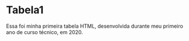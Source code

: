 # Tabela1
Essa foi minha primeira tabela HTML, desenvolvida durante meu primeiro ano de curso técnico, em 2020.
